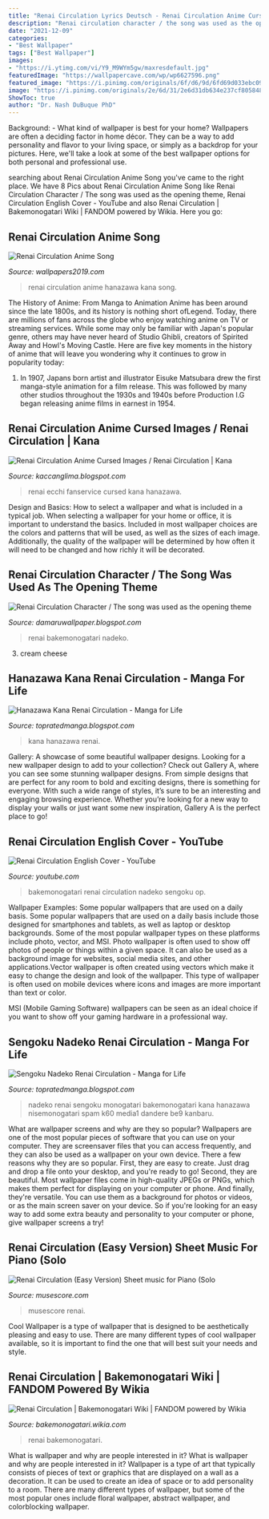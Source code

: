 ```yaml
---
title: "Renai Circulation Lyrics Deutsch - Renai Circulation Anime Cursed Images / Renai Circulation"
description: "Renai circulation character / the song was used as the opening theme"
date: "2021-12-09"
categories:
- "Best Wallpaper"
tags: ["Best Wallpaper"]
images:
- "https://i.ytimg.com/vi/Y9_M9WYm5gw/maxresdefault.jpg"
featuredImage: "https://wallpapercave.com/wp/wp6627596.png"
featured_image: "https://i.pinimg.com/originals/6f/d6/9d/6fd69d033ebc09898226de6dbb4d2d8c.jpg"
image: "https://i.pinimg.com/originals/2e/6d/31/2e6d31db634e237cf805848ec3ef9939.jpg"
ShowToc: true
author: "Dr. Nash DuBuque PhD"
---
```



Background: - What kind of wallpaper is best for your home?
Wallpapers are often a deciding factor in home décor. They can be a way to add personality and flavor to your living space, or simply as a backdrop for your pictures. Here, we'll take a look at some of the best wallpaper options for both personal and professional use.

	

		
searching about Renai Circulation Anime Song you've came to the right place. We have 8 Pics about Renai Circulation Anime Song like Renai Circulation Character / The song was used as the opening theme, Renai Circulation English Cover - YouTube and also Renai Circulation | Bakemonogatari Wiki | FANDOM powered by Wikia. Here you go:
		
    
## Renai Circulation Anime Song

<img loading=lazy src="https://i.pinimg.com/originals/6f/d6/9d/6fd69d033ebc09898226de6dbb4d2d8c.jpg" onerror="this.onerror=null;this.src='https://tse4.mm.bing.net/th?id=OIP.91hc2nxn-iu1SR3ZxepNfAHaEK&amp;pid=15.1';" alt="Renai Circulation Anime Song">

_Source: wallpapers2019.com_

>renai circulation anime hanazawa kana song. 

	

The History of Anime: From Manga to Animation
Anime has been around since the late 1800s, and its history is nothing short ofLegend. Today, there are millions of fans across the globe who enjoy watching anime on TV or streaming services. While some may only be familiar with Japan's popular genre, others may have never heard of Studio Ghibli, creators of Spirited Away and Howl's Moving Castle. Here are five key moments in the history of anime that will leave you wondering why it continues to grow in popularity today:
1) In 1907, Japans born artist and illustrator Eisuke Matsubara drew the first manga-style animation for a film release. This was followed by many other studios throughout the 1930s and 1940s before Production I.G began releasing anime films in earnest in 1954.

    
## Renai Circulation Anime Cursed Images / Renai Circulation | Kana

<img loading=lazy src="https://wallpapercave.com/wp/wp6627596.png" onerror="this.onerror=null;this.src='https://tse3.mm.bing.net/th?id=OIP.TkEMMBWviROkkjTlCrOXWQHaEK&amp;pid=15.1';" alt="Renai Circulation Anime Cursed Images / Renai Circulation | Kana">

_Source: kaccanglima.blogspot.com_

>renai ecchi fanservice cursed kana hanazawa. 

	

Design and Basics: How to select a wallpaper and what is included in a typical job.
When selecting a wallpaper for your home or office, it is important to understand the basics. Included in most wallpaper choices are the colors and patterns that will be used, as well as the sizes of each image. Additionally, the quality of the wallpaper will be determined by how often it will need to be changed and how richly it will be decorated.

    
## Renai Circulation Character / The Song Was Used As The Opening Theme

<img loading=lazy src="https://www.dlf.pt/dfpng/middlepng/188-1887173_wallpaper-renai-circulation-hd-png-download.png" onerror="this.onerror=null;this.src='https://tse4.mm.bing.net/th?id=OIP.LnGpqrDmFkTGlg36_9ZMiwHaJX&amp;pid=15.1';" alt="Renai Circulation Character / The song was used as the opening theme">

_Source: damaruwallpaper.blogspot.com_

>renai bakemonogatari nadeko. 

	

3. cream cheese 

    
## Hanazawa Kana Renai Circulation - Manga For Life

<img loading=lazy src="https://i.pinimg.com/originals/2e/6d/31/2e6d31db634e237cf805848ec3ef9939.jpg" onerror="this.onerror=null;this.src='https://tse4.mm.bing.net/th?id=OIP.1tDpOjWGdL-IcoTuZLBDsAHaEK&amp;pid=15.1';" alt="Hanazawa Kana Renai Circulation - Manga for Life">

_Source: topratedmanga.blogspot.com_

>kana hanazawa renai. 

	

Gallery: A showcase of some beautiful wallpaper designs.
Looking for a new wallpaper design to add to your collection? Check out Gallery A, where you can see some stunning wallpaper designs. From simple designs that are perfect for any room to bold and exciting designs, there is something for everyone. With such a wide range of styles, it’s sure to be an interesting and engaging browsing experience. Whether you’re looking for a new way to display your walls or just want some new inspiration, Gallery A is the perfect place to go!





	
	
    
## Renai Circulation English Cover - YouTube

<img loading=lazy src="https://i.ytimg.com/vi/Y9_M9WYm5gw/maxresdefault.jpg" onerror="this.onerror=null;this.src='https://tse3.mm.bing.net/th?id=OIP.yOBJs9SYJKI63V1fFnwiVQHaEK&amp;pid=15.1';" alt="Renai Circulation English Cover - YouTube">

_Source: youtube.com_

>bakemonogatari renai circulation nadeko sengoku op. 

	

Wallpaper Examples: Some popular wallpapers that are used on a daily basis.
Some popular wallpapers that are used on a daily basis include those designed for smartphones and tablets, as well as laptop or desktop backgrounds. Some of the most popular wallpaper types on these platforms include photo, vector, and MSI. 
Photo wallpaper is often used to show off photos of people or things within a given space. It can also be used as a background image for websites, social media sites, and other applications.Vector wallpaper is often created using vectors which make it easy to change the design and look of the wallpaper. This type of wallpaper is often used on mobile devices where icons and images are more important than text or color. 

MSI (Mobile Gaming Software) wallpapers can be seen as an ideal choice if you want to show off your gaming hardware in a professional way.

    
## Sengoku Nadeko Renai Circulation - Manga For Life

<img loading=lazy src="https://i.pinimg.com/originals/1c/1e/f6/1c1ef6e1631cf5fbfd971a5a1b317817.gif" onerror="this.onerror=null;this.src='https://tse3.mm.bing.net/th?id=OIP.4ZhIZtW4kIoMp9pMGtAbFgHaEI&amp;pid=15.1';" alt="Sengoku Nadeko Renai Circulation - Manga for Life">

_Source: topratedmanga.blogspot.com_

>nadeko renai sengoku monogatari bakemonogatari kana hanazawa nisemonogatari spam k60 media1 dandere be9 kanbaru. 

	

What are wallpaper screens and why are they so popular?
Wallpapers are one of the most popular pieces of software that you can use on your computer. They are screensaver files that you can access frequently, and they can also be used as a wallpaper on your own device. There a few reasons why they are so popular. First, they are easy to create. Just drag and drop a file onto your desktop, and you're ready to go! Second, they are beautiful. Most wallpaper files come in high-quality JPEGs or PNGs, which makes them perfect for displaying on your computer or phone. And finally, they're versatile. You can use them as a background for photos or videos, or as the main screen saver on your device. So if you're looking for an easy way to add some extra beauty and personality to your computer or phone, give wallpaper screens a try!

    
## Renai Circulation (Easy Version) Sheet Music For Piano (Solo

<img loading=lazy src="https://musescore.com/static/musescore/scoredata/gen/3/7/6/5514673/dcfeb688dcbb2ea8f5e03525517e204a467ce0cc/score_0.png@850x1100?no-cache=1583174722&amp;bgclr=ffffff" onerror="this.onerror=null;this.src='https://tse1.mm.bing.net/th?id=OIP.Hi75vVoMvQ-5ehNiIK97jQHaJl&amp;pid=15.1';" alt="Renai Circulation (Easy Version) Sheet music for Piano (Solo">

_Source: musescore.com_

>musescore renai. 

	

Cool Wallpaper is a type of wallpaper that is designed to be aesthetically pleasing and easy to use. There are many different types of cool wallpaper available, so it is important to find the one that will best suit your needs and style.

    
## Renai Circulation | Bakemonogatari Wiki | FANDOM Powered By Wikia

<img loading=lazy src="https://vignette.wikia.nocookie.net/bakemonogatari1645/images/a/ae/10.jpg/revision/latest/scale-to-width-down/185?cb=20170122100934" onerror="this.onerror=null;this.src='https://tse1.mm.bing.net/th?id=OIP.oiM3edFUEN1hKP3iygK9fwAAAA&amp;pid=15.1';" alt="Renai Circulation | Bakemonogatari Wiki | FANDOM powered by Wikia">

_Source: bakemonogatari.wikia.com_

>renai bakemonogatari. 

	

What is wallpaper and why are people interested in it?
What is wallpaper and why are people interested in it?
Wallpaper is a type of art that typically consists of pieces of text or graphics that are displayed on a wall as a decoration. It can be used to create an idea of space or to add personality to a room. There are many different types of wallpaper, but some of the most popular ones include floral wallpaper, abstract wallpaper, and colorblocking wallpaper.

